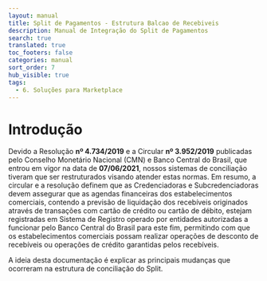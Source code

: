 ```yaml
---
layout: manual
title: Split de Pagamentos - Estrutura Balcao de Recebiveis
description: Manual de Integração do Split de Pagamentos
search: true
translated: true
toc_footers: false
categories: manual
sort_order: 7
hub_visible: true
tags:
  - 6. Soluções para Marketplace
---
```


# Introdução

Devido a Resolução **nº 4.734/2019** e a Circular **nº 3.952/2019** publicadas pelo Conselho Monetário Nacional (CMN) e Banco Central do Brasil, que entrou em vigor na data de **07/06/2021**, nossos sistemas de conciliação tiveram que ser restruturados visando atender estas normas. Em resumo, a circular e a resolução definem que as Credenciadoras e Subcredenciadoras devem assegurar que as agendas financeiras dos estabelecimentos comerciais, contendo a previsão de liquidação dos recebíveis originados através de transações com cartão de crédito ou cartão de débito, estejam registradas em Sistema de Registro operado por entidades autorizadas a funcionar pelo Banco Central do Brasil para este fim, permitindo com que os estabelecimentos comerciais possam realizar operações de desconto de recebíveis ou operações de crédito garantidas pelos recebíveis.

A ideia desta documentação é explicar as principais mudanças que ocorreram na estrutura de conciliação do Split.
